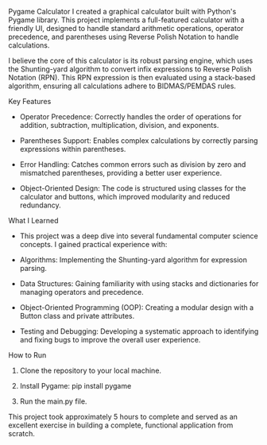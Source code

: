 Pygame Calculator
I created a graphical calculator built with Python's Pygame library. This project implements a full-featured calculator with a friendly UI, designed to handle standard arithmetic operations, operator precedence, and parentheses using Reverse Polish Notation to handle calculations.

I believe the core of this calculator is its robust parsing engine, which uses the Shunting-yard algorithm to convert infix expressions to Reverse Polish Notation (RPN). This RPN expression is then evaluated using a stack-based algorithm, ensuring all calculations adhere to BIDMAS/PEMDAS rules.

Key Features
  - Operator Precedence: Correctly handles the order of operations for addition, subtraction, multiplication, division, and exponents.

  - Parentheses Support: Enables complex calculations by correctly parsing expressions within parentheses.

  - Error Handling: Catches common errors such as division by zero and mismatched parentheses, providing a better user experience.

  - Object-Oriented Design: The code is structured using classes for the calculator and buttons, which improved modularity and reduced redundancy.

What I Learned
  - This project was a deep dive into several fundamental computer science concepts. I gained practical experience with:

  - Algorithms: Implementing the Shunting-yard algorithm for expression parsing.

  - Data Structures: Gaining familiarity with using stacks and dictionaries for managing operators and precedence.

  - Object-Oriented Programming (OOP): Creating a modular design with a Button class and private attributes.

  - Testing and Debugging: Developing a systematic approach to identifying and fixing bugs to improve the overall user experience.

How to Run
  1. Clone the repository to your local machine.

  2. Install Pygame: pip install pygame

  3. Run the main.py file.

This project took approximately 5 hours to complete and served as an excellent exercise in building a complete, functional application from scratch.
